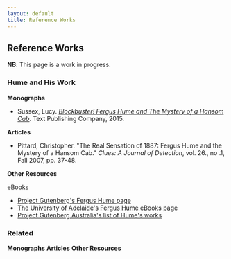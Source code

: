 ```yaml
---
layout: default
title: Reference Works
---
```

<h2>Reference Works</h2>
<strong>NB</strong>: This page is a work in progress.

<h3> Hume and His Work </h3>
<strong>Monographs</strong>
<ul>
  <li>Sussex, Lucy. <a href="https://books.google.com/books/about/Blockbuster.html?id=gUqpCQAAQBAJ"><em>Blockbuster! Fergus Hume and The Mystery of a Hansom Cab</em></a>. Text Publishing Company, 2015.</li>
  </ul>

<strong>Articles</strong>
<ul>
   <li>Pittard, Christopher. "The Real Sensation of 1887: Fergus Hume and the Mystery of a Hansom Cab." <em>Clues: A Journal of Detection</em>, vol. 26., no .1, Fall 2007, pp. 37-48.</li>
  </ul>

<strong>Other Resources</strong>

eBooks
<ul>
    <li><a href="https://www.gutenberg.org/ebooks/author/1057">Project Gutenberg's Fergus Hume page</a></li>
    <li><a href="https://ebooks.adelaide.edu.au/h/hume/fergus/index.html">The University of Adelaide's Fergus Hume eBooks page</a></li>
    <li><a href="http://gutenberg.net.au/plusfifty-a-m.html#letterH">Project Gutenberg Australia's list of Hume's works</a></li>
  </ul>
    

<h3>Related</h3>
<strong>Monographs</strong>
<strong>Articles</strong>
<strong>Other Resources</strong>
